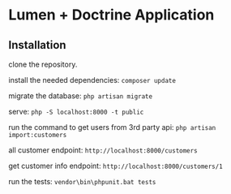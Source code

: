 # Lumen + Doctrine Application

## Installation

clone the repository.

install the needed dependencies: ```composer update```

migrate the database:  ```php artisan migrate```

serve: ```php -S localhost:8000 -t public```

run the command to get users from 3rd party api: ```php artisan import:customers```

all customer endpoint: ```http://localhost:8000/customers```

get customer info endpoint: ```http://localhost:8000/customers/1```

run the tests: ```vendor\bin\phpunit.bat tests```